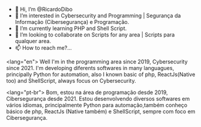 - 👋 Hi, I’m @RicardoDibo
- 👀 I’m interested in Cybersecurity and Programming | Segurança da Informação (Cibersegurança) e Programação.
- 🌱 I’m currently learning PHP and Shell Script.
- 💞️ I’m looking to collaborate on Scripts for any area | Scripts para qualquer area.
- 📫 How to reach me?...

<lang="en">
Well I'm in the programming area since 2019, Cybersecurity since 2021. I'm developing diferents softwares in many languagues, 
principally Python for automation, also I known basic of php, ReactJs(Native too) and ShellScript, always focus on Cybersecurity.
</html>

<lang="pt-br">
Bom, estou na área de programação desde 2019, Cibersegurança desde 2021. Estou desenvolvendo diversos softwares em vários idiomas, 
principalmente Python para automação,também conheço básico de php, ReactJs (Native também) e ShellScript, sempre com foco em Cibersegurança.

<!---
RicardoDibo/RicardoDibo is a ✨ special ✨ repository because its `README.md` (this file) appears on your GitHub profile.
You can click the Preview link to take a look at your changes.
--->

